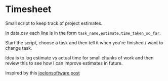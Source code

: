 # Timesheet

Small script to keep track of project estimates.

In data.csv each line is in the form `task_name,estimate,time_taken_so_far`.

Start the script, choose a task and then tell it when you're finished / want to change task.

Idea is to log estimate vs actual time for small chunks of work and then review this to see how I can improve estimates in future.

Inspired by this [joelonsoftware post](https://www.joelonsoftware.com/2007/10/26/evidence-based-scheduling/)
